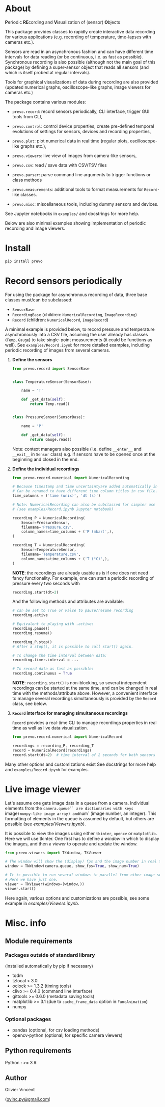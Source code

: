 About
=====

**P**eriodic **RE**cording and **V**isualization of (sensor) **O**bjects

This package provides classes to rapidly create interactive data recording for various applications (e.g. recording of temperature, time-lapses with cameras etc.).

Sensors are read in an asynchronous fashion and can have different time intervals for data reading (or be continuous, i.e. as fast as possible). Synchronous recording is also possible (although not the main goal of this package) by defining a super-sensor object that reads all sensors (and which is itself probed at regular intervals).

Tools for graphical visualizations of data during recording are also provided (updated numerical graphs, oscilloscope-like graphs, image viewers for cameras etc.)

The package contains various modules:

- `prevo.record`: record sensors periodically, CLI interface, trigger GUI tools from CLI,

- `prevo.control`: control device properties, create pre-defined temporal evolutions of settings for sensors, devices and recording properties,

- `prevo.plot`: plot numerical data in real time (regular plots, oscilloscope-like graphs etc.),

- `prevo.viewers`: live view of images from camera-like sensors,

- `prevo.csv`: read / save data with CSV/TSV files

- `prevo.parser`: parse command line arguments to trigger functions or class methods

- `prevo.measurements`: additional tools to format measurements for `Record`-like classes.

- `prevo.misc`: miscellaneous tools, including dummy sensors and devices.

See Jupyter notebooks in `examples/` and docstrings for more help.

Below are also minimal examples showing implementation of periodic recording and image viewers.


Install
=======

```bash
pip install prevo
```


Record sensors periodically
===========================

For using the package for asynchronous recording of data, three base classes must/can be subclassed:
- `SensorBase`
- `RecordingBase` (children: `NumericalRecording`, `ImageRecording`)
- `Record` (children: `NumericalRecord`, `ImageRecord`)

A minimal example is provided below, to record pressure and temperature asynchronously into a CSV file, assuming the user already has classes (`Temp`, `Gauge`) to take single-point measurements (it could be functions as well). See `examples/Record.ipynb` for more detailed examples, including periodic recording of images from several cameras.

1) **Define the sensors**

    ```python
    from prevo.record import SensorBase


    class TemperatureSensor(SensorBase):

        name = 'T'

        def _get_data(self):
            return Temp.read()


    class PressureSensor(SensorBase):

        name = 'P'

        def _get_data(self):
            return Gauge.read()
    ```

    Note: context managers also possible (i.e. define `__enter__` and `__exit__` in `Sensor` class) e.g. if sensors have to be opened once at the beginning and closed in the end.


2) **Define the individual recordings**

    ```python
    from prevo.record.numerical import NumericalRecording

    # Because timestamp and time uncertaintyare added automatically in data
    # Can be renamed to have different time column titles in csv file.
    time_columns = ('time (unix)', 'dt (s)')

    # Note: NumericalRecording can also be subclassed for simpler use
    # (see examples/Record.ipynb Jupyter notebook)

    recording_P = NumericalRecording(
        Sensor=PressureSensor,
        filename='Pressure.csv',
        column_names=time_columns + ('P (mbar)',),
    )

    recording_T = NumericalRecording(
        Sensor=TemperatureSensor,
        filename='Temperature.csv',
        column_names=time_columns + ('T (°C)',),
    )
    ```

    **NOTE**: the recordings are already usable as is if one does not need fancy functionality.
    For example, one can start a periodic recording of pressure every two seconds with

    ```python
    recording.start(dt=2)
    ```

    And the following methods and attributes are available:
    ```python
    # can be set to True or False to pause/resume recording
    recording.active

    # Equivalent to playing with .active:
    recording.pause()
    recording.resume()

    recording_P.stop()
    # After a stop(), it is possible to call start() again.

    # To change the time interval between data:
    recording.timer.interval = ...

    # To record data as fast as possible:
    recording.continuous = True
    ```

    **NOTE**: `recording.start()` is non-blocking, so several independent recordings can be started at the same time, and can be changed in real time with the methods/attribute above. However, a convenient interface to manage several recordings simultaneously is provided by the `Record` class, see below.

3) **`Record` interface for managing simultaneous recordings**

    `Record` provides a real-time CLI to manage recordings properties in real time as well as live data visualization.

    ```python
    from prevo.record.numerical import NumericalRecord

    recordings = recording_P, recording_T
    record = NumericalRecord(recordings)
    record.start(dt=2)  # time interval of 2 seconds for both sensors
    ```

Many other options and customizations exist See docstrings for more help and `examples/Record.ipynb` for examples.


Live image viewer
=================

Let's assume one gets image data in a queue from a camera.
Individual elements from the `camera.queue`` are dictionaries with keys `image` (numpy-like image array) and `num` (image number, an integer). This formatting of elements in the queue is assumed by default, but others are possible (see *examples/Viewers.ipynb*).

It is possible to view the images using either `tkinter`, `opencv` or `matplotlib`. Here we will use tkinter.
One first has to define a *window* in which to display the images, and then a *viewer* to operate and update the window.


```python
from prevo.viewers import TkWindow, TkViewer

# The window will show the (display) fps and the image number in real time
window = TkWindow(camera.queue, show_fps=True, show_num=True)

# It is possible to run several windows in parallel from other image sources
# Here we have just one.
viewer = TkViewer(windows=(window,))
viewer.start()
```

Here again, various options and customizations are possible, see some example in *examples/Viewers.ipynb*.


Misc. info
==========

Module requirements
-------------------

### Packages outside of standard library

(installed automatically by pip if necessary)

- tqdm
- tzlocal < 3.0
- oclock >= 1.3.2 (timing tools)
- clivo >= 0.4.0 (command line interface)
- gittools >= 0.6.0 (metadata saving tools)
- matplotlib >= 3.1 (due to `cache_frame_data` option in `FuncAnimation`)
- numpy

### Optional packages

- pandas (optional, for csv loading methods)
- opencv-python (optional, for specific camera viewers)


Python requirements
-------------------

Python : >= 3.6

Author
------

Olivier Vincent

(ovinc.py@gmail.com)
